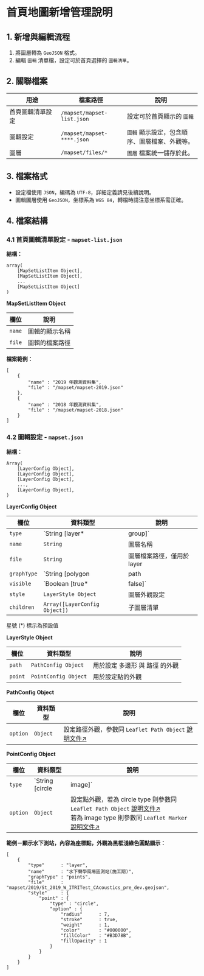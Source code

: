 # 首頁地圖新增管理說明


## 1. 新增與編輯流程

1.  將圖層轉為 `GeoJSON` 格式。
2.  編輯 `圖輯` 清單檔，設定可於首頁選擇的 `圖輯清單`。


## 2. 關聯檔案

|用途|檔案路徑|說明|
|-|-|-|
|首頁圖輯清單設定|`/mapset/mapset-list.json`|設定可於首頁顯示的 `圖輯`
|圖輯設定　　　　|`/mapset/mapset-****.json`|`圖輯` 顯示設定，包含順序、圖層檔案、外觀等。
|圖層　　　　　　|`/mapset/files/*`         |`圖層` 檔案統一儲存於此。



## 3. 檔案格式

-   設定檔使用 `JSON`，編碼為 `UTF-8`，詳細定義請見後續說明。
-   圖輯圖層使用 `GeoJSON`，坐標系為 `WGS 84`，轉檔時請注意坐標系需正確。


## 4. 檔案結構

### 4.1 首頁圖輯清單設定 - `mapset-list.json`

**結構：**

    array(
        [MapSetListItem Object],
        [MapSetListItem Object],
        ...
        [MapSetListItem Object]
    )

**MapSetListItem Object**

|欄位|說明|
|--|--|
|`name`|圖輯的顯示名稱
|`file`|圖輯的檔案路徑


**檔案範例：**

    [
        {
            "name" : "2019 年觀測資料集",
            "file" : "/mapset/mapset-2019.json"
        },
        {
            "name" : "2018 年觀測資料集",
            "file" : "/mapset/mapset-2018.json"
        }
    ]


### 4.2 圖輯設定 - `mapset.json`

**結構：**

    Array(
        [LayerConfig Object],
        [LayerConfig Object],
        [LayerConfig Object],
        ...,
        [LayerConfig Object],
    )

**LayerConfig Object**

|欄位|資料類型|說明|
|--|--|--|
|`type`      |`String [layer*|group]`       |圖層類型，group 需包含一個或多個 layer
|`name`      |`String`                      |圖層名稱
|`file`      |`String`                      |圖層檔案路徑，僅用於 layer
|`graphType` |`String [polygon|path|point]` |圖層顯示方式，僅用於 layer，反應至圖層控制面板的圖示，<br>可用值為 多邊形、路徑、點，<br>
|`visible`   |`Boolean [true*|false]`       |是否預設顯示
|`style`     |`LayerStyle Object`           |圖層外觀設定
|`children`  |`Array([LayerConfig Object])` |子圖層清單

星號 (*) 標示為預設值

**LayerStyle Object**

|欄位|資料類型|說明|
|--|--|--|
|`path` |`PathConfig Object` |用於設定 多邊形 與 路徑 的外觀
|`point`|`PointConfig Object`|用於設定點的外觀

**PathConfig Object**

|欄位|資料類型|說明|
|--|--|--|
|`option`|`Object`|設定路徑外觀，參數同 `Leaflet Path Object` [說明文件↗](https://leafletjs.com/reference-1.6.0.html#path)

**PointConfig Object**

|欄位|資料類型|說明|
|--|--|--|
|`type`  |`String [circle|image]`|點的外觀類型，可使用圓點 (circle) 或是圖片 (image)
|`option`|`Object`                |設定點外觀，若為 circle type 則參數同 `Leaflet Path Object` [說明文件↗](https://leafletjs.com/reference-1.6.0.html#path)<br>若為 image type 則參數同 `Leaflet Marker` [說明文件↗](https://leafletjs.com/reference-1.6.0.html#marker)


**範例－顯示水下測站，內容為座標點，外觀為黑框淺綠色圓點顯示：**

    [
        {
            "type"      : "layer",
            "name"      : "水下聲學風場區測站(施工期)",
            "graphType" : "points",
            "file"      : "mapset/2019/St_2019_W_ITRITest_CAcoustics_pre_dev.geojson",
            "style"     : {
                "point" : {
                    "type" : "circle",
                    "option" : {
                        "radius"      : 7,
                        "stroke"      : true,
                        "weight"      : 1,
                        "color"       : "#000000",
                        "fillColor"   : "#B3D78B",
                        "fillOpacity" : 1
                    }
                }
            }
        }
    ]